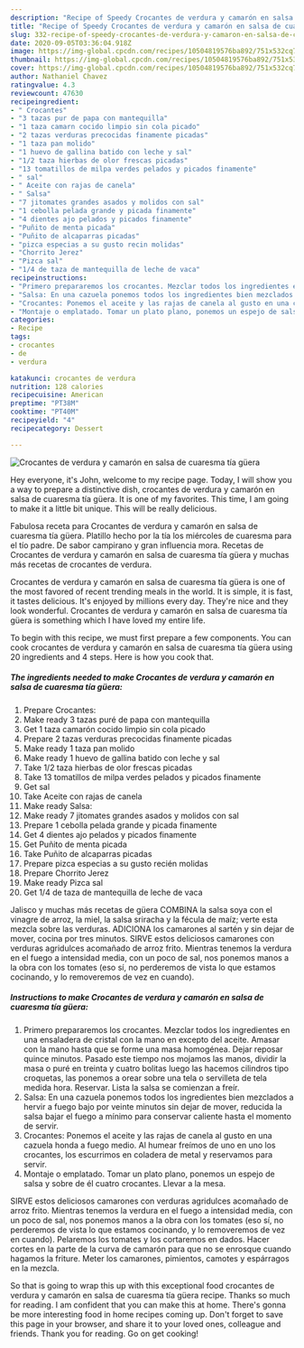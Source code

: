 ```yaml
---
description: "Recipe of Speedy Crocantes de verdura y camarón en salsa de cuaresma tía güera"
title: "Recipe of Speedy Crocantes de verdura y camarón en salsa de cuaresma tía güera"
slug: 332-recipe-of-speedy-crocantes-de-verdura-y-camaron-en-salsa-de-cuaresma-tia-guera
date: 2020-09-05T03:36:04.918Z
image: https://img-global.cpcdn.com/recipes/10504819576ba892/751x532cq70/crocantes-de-verdura-y-camaron-en-salsa-de-cuaresma-tia-guera-foto-principal.jpg
thumbnail: https://img-global.cpcdn.com/recipes/10504819576ba892/751x532cq70/crocantes-de-verdura-y-camaron-en-salsa-de-cuaresma-tia-guera-foto-principal.jpg
cover: https://img-global.cpcdn.com/recipes/10504819576ba892/751x532cq70/crocantes-de-verdura-y-camaron-en-salsa-de-cuaresma-tia-guera-foto-principal.jpg
author: Nathaniel Chavez
ratingvalue: 4.3
reviewcount: 47630
recipeingredient:
- " Crocantes"
- "3 tazas pur de papa con mantequilla"
- "1 taza camarn cocido limpio sin cola picado"
- "2 tazas verduras precocidas finamente picadas"
- "1 taza pan molido"
- "1 huevo de gallina batido con leche y sal"
- "1/2 taza hierbas de olor frescas picadas"
- "13 tomatillos de milpa verdes pelados y picados finamente"
- " sal"
- " Aceite con rajas de canela"
- " Salsa"
- "7 jitomates grandes asados y molidos con sal"
- "1 cebolla pelada grande y picada finamente"
- "4 dientes ajo pelados y picados finamente"
- "Puñito de menta picada"
- "Puñito de alcaparras picadas"
- "pizca especias a su gusto recin molidas"
- "Chorrito Jerez"
- "Pizca sal"
- "1/4 de taza de mantequilla de leche de vaca"
recipeinstructions:
- "Primero prepararemos los crocantes. Mezclar todos los ingredientes en una ensaladera de cristal con la mano en excepto del aceite. Amasar con la mano hasta que se forme una masa homogénea. Dejar reposar quince minutos. Pasado este tiempo nos mojamos las manos, dividir la masa o puré en treinta y cuatro bolitas luego las hacemos cilindros tipo croquetas, las ponemos a orear sobre una tela o servilleta de tela medida hora. Reservar. Lista la salsa se comienzan a freír."
- "Salsa: En una cazuela ponemos todos los ingredientes bien mezclados a hervir a fuego bajo por veinte minutos sin dejar de mover, reducida la salsa bajar el fuego a mínimo para conservar caliente hasta el momento de servir."
- "Crocantes: Ponemos el aceite y las rajas de canela al gusto en una cazuela honda a fuego medio. Al humear freímos de uno en uno los crocantes, los escurrimos en coladera de metal y reservamos para servir."
- "Montaje o emplatado. Tomar un plato plano, ponemos un espejo de salsa y sobre de él cuatro crocantes. Llevar a la mesa."
categories:
- Recipe
tags:
- crocantes
- de
- verdura

katakunci: crocantes de verdura 
nutrition: 128 calories
recipecuisine: American
preptime: "PT38M"
cooktime: "PT40M"
recipeyield: "4"
recipecategory: Dessert

---
```



![Crocantes de verdura y camarón en salsa de cuaresma tía güera](https://img-global.cpcdn.com/recipes/10504819576ba892/751x532cq70/crocantes-de-verdura-y-camaron-en-salsa-de-cuaresma-tia-guera-foto-principal.jpg)

Hey everyone, it's John, welcome to my recipe page. Today, I will show you a way to prepare a distinctive dish, crocantes de verdura y camarón en salsa de cuaresma tía güera. It is one of my favorites. This time, I am going to make it a little bit unique. This will be really delicious.

Fabulosa receta para Crocantes de verdura y camarón en salsa de cuaresma tía güera. Platillo hecho por la tía los miércoles de cuaresma para el tío padre. De sabor campirano y gran influencia mora. Recetas de Crocantes de verdura y camarón en salsa de cuaresma tía güera y muchas más recetas de crocantes de verdura.

Crocantes de verdura y camarón en salsa de cuaresma tía güera is one of the most favored of recent trending meals in the world. It is simple, it is fast, it tastes delicious. It's enjoyed by millions every day. They're nice and they look wonderful. Crocantes de verdura y camarón en salsa de cuaresma tía güera is something which I have loved my entire life.


To begin with this recipe, we must first prepare a few components. You can cook crocantes de verdura y camarón en salsa de cuaresma tía güera using 20 ingredients and 4 steps. Here is how you cook that.

<!--inarticleads1-->

##### The ingredients needed to make Crocantes de verdura y camarón en salsa de cuaresma tía güera:

1. Prepare  Crocantes:
1. Make ready 3 tazas puré de papa con mantequilla
1. Get 1 taza camarón cocido limpio sin cola picado
1. Prepare 2 tazas verduras precocidas finamente picadas
1. Make ready 1 taza pan molido
1. Make ready 1 huevo de gallina batido con leche y sal
1. Take 1/2 taza hierbas de olor frescas picadas
1. Take 13 tomatillos de milpa verdes pelados y picados finamente
1. Get  sal
1. Take  Aceite con rajas de canela
1. Make ready  Salsa:
1. Make ready 7 jitomates grandes asados y molidos con sal
1. Prepare 1 cebolla pelada grande y picada finamente
1. Get 4 dientes ajo pelados y picados finamente
1. Get Puñito de menta picada
1. Take Puñito de alcaparras picadas
1. Prepare pizca especias a su gusto recién molidas
1. Prepare Chorrito Jerez
1. Make ready Pizca sal
1. Get 1/4 de taza de mantequilla de leche de vaca


Jalisco y muchas más recetas de güera COMBINA la salsa soya con el vinagre de arroz, la miel, la salsa sriracha y la fécula de maíz; verte esta mezcla sobre las verduras. ADICIONA los camarones al sartén y sin dejar de mover, cocina por tres minutos. SIRVE estos deliciosos camarones con verduras agridulces acomañado de arroz frito. Mientras tenemos la verdura en el fuego a intensidad media, con un poco de sal, nos ponemos manos a la obra con los tomates (eso sí, no perderemos de vista lo que estamos cocinando, y lo removeremos de vez en cuando). 

<!--inarticleads2-->

##### Instructions to make Crocantes de verdura y camarón en salsa de cuaresma tía güera:

1. Primero prepararemos los crocantes. Mezclar todos los ingredientes en una ensaladera de cristal con la mano en excepto del aceite. Amasar con la mano hasta que se forme una masa homogénea. Dejar reposar quince minutos. Pasado este tiempo nos mojamos las manos, dividir la masa o puré en treinta y cuatro bolitas luego las hacemos cilindros tipo croquetas, las ponemos a orear sobre una tela o servilleta de tela medida hora. Reservar. Lista la salsa se comienzan a freír.
1. Salsa: En una cazuela ponemos todos los ingredientes bien mezclados a hervir a fuego bajo por veinte minutos sin dejar de mover, reducida la salsa bajar el fuego a mínimo para conservar caliente hasta el momento de servir.
1. Crocantes: Ponemos el aceite y las rajas de canela al gusto en una cazuela honda a fuego medio. Al humear freímos de uno en uno los crocantes, los escurrimos en coladera de metal y reservamos para servir.
1. Montaje o emplatado. Tomar un plato plano, ponemos un espejo de salsa y sobre de él cuatro crocantes. Llevar a la mesa.


SIRVE estos deliciosos camarones con verduras agridulces acomañado de arroz frito. Mientras tenemos la verdura en el fuego a intensidad media, con un poco de sal, nos ponemos manos a la obra con los tomates (eso sí, no perderemos de vista lo que estamos cocinando, y lo removeremos de vez en cuando). Pelaremos los tomates y los cortaremos en dados. Hacer cortes en la parte de la curva de camarón para que no se enrosque cuando hagamos la friture. Meter los camarones, pimientos, camotes y espárragos en la mezcla. 

So that is going to wrap this up with this exceptional food crocantes de verdura y camarón en salsa de cuaresma tía güera recipe. Thanks so much for reading. I am confident that you can make this at home. There's gonna be more interesting food in home recipes coming up. Don't forget to save this page in your browser, and share it to your loved ones, colleague and friends. Thank you for reading. Go on get cooking!
